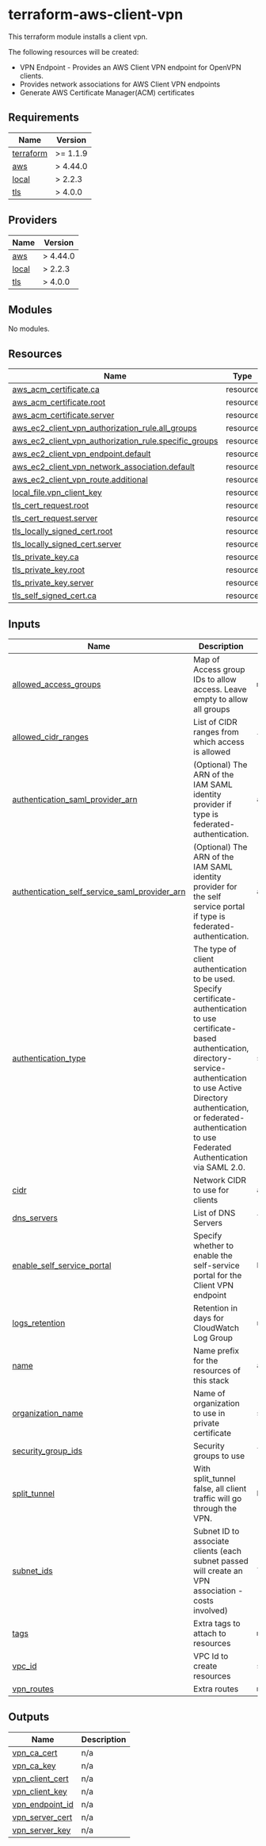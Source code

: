 # terraform-aws-client-vpn

This terraform module installs a client vpn.

The following resources will be created:
 - VPN Endpoint - Provides an AWS Client VPN endpoint for OpenVPN clients.
 - Provides network associations for AWS Client VPN endpoints
 - Generate AWS Certificate Manager(ACM) certificates

<!--- BEGIN_TF_DOCS --->

## Requirements

| Name | Version |
|------|---------|
| <a name="requirement_terraform"></a> [terraform](#requirement\_terraform) | >= 1.1.9 |
| <a name="requirement_aws"></a> [aws](#requirement\_aws) | > 4.44.0 |
| <a name="requirement_local"></a> [local](#requirement\_local) | > 2.2.3 |
| <a name="requirement_tls"></a> [tls](#requirement\_tls) | > 4.0.0 |

## Providers

| Name | Version |
|------|---------|
| <a name="provider_aws"></a> [aws](#provider\_aws) | > 4.44.0 |
| <a name="provider_local"></a> [local](#provider\_local) | > 2.2.3 |
| <a name="provider_tls"></a> [tls](#provider\_tls) | > 4.0.0 |

## Modules

No modules.

## Resources

| Name | Type |
|------|------|
| [aws_acm_certificate.ca](https://registry.terraform.io/providers/hashicorp/aws/latest/docs/resources/acm_certificate) | resource |
| [aws_acm_certificate.root](https://registry.terraform.io/providers/hashicorp/aws/latest/docs/resources/acm_certificate) | resource |
| [aws_acm_certificate.server](https://registry.terraform.io/providers/hashicorp/aws/latest/docs/resources/acm_certificate) | resource |
| [aws_ec2_client_vpn_authorization_rule.all_groups](https://registry.terraform.io/providers/hashicorp/aws/latest/docs/resources/ec2_client_vpn_authorization_rule) | resource |
| [aws_ec2_client_vpn_authorization_rule.specific_groups](https://registry.terraform.io/providers/hashicorp/aws/latest/docs/resources/ec2_client_vpn_authorization_rule) | resource |
| [aws_ec2_client_vpn_endpoint.default](https://registry.terraform.io/providers/hashicorp/aws/latest/docs/resources/ec2_client_vpn_endpoint) | resource |
| [aws_ec2_client_vpn_network_association.default](https://registry.terraform.io/providers/hashicorp/aws/latest/docs/resources/ec2_client_vpn_network_association) | resource |
| [aws_ec2_client_vpn_route.additional](https://registry.terraform.io/providers/hashicorp/aws/latest/docs/resources/ec2_client_vpn_route) | resource |
| [local_file.vpn_client_key](https://registry.terraform.io/providers/hashicorp/local/latest/docs/resources/file) | resource |
| [tls_cert_request.root](https://registry.terraform.io/providers/hashicorp/tls/latest/docs/resources/cert_request) | resource |
| [tls_cert_request.server](https://registry.terraform.io/providers/hashicorp/tls/latest/docs/resources/cert_request) | resource |
| [tls_locally_signed_cert.root](https://registry.terraform.io/providers/hashicorp/tls/latest/docs/resources/locally_signed_cert) | resource |
| [tls_locally_signed_cert.server](https://registry.terraform.io/providers/hashicorp/tls/latest/docs/resources/locally_signed_cert) | resource |
| [tls_private_key.ca](https://registry.terraform.io/providers/hashicorp/tls/latest/docs/resources/private_key) | resource |
| [tls_private_key.root](https://registry.terraform.io/providers/hashicorp/tls/latest/docs/resources/private_key) | resource |
| [tls_private_key.server](https://registry.terraform.io/providers/hashicorp/tls/latest/docs/resources/private_key) | resource |
| [tls_self_signed_cert.ca](https://registry.terraform.io/providers/hashicorp/tls/latest/docs/resources/self_signed_cert) | resource |

## Inputs

| Name | Description | Type | Default | Required |
|------|-------------|------|---------|:--------:|
| <a name="input_allowed_access_groups"></a> [allowed\_access\_groups](#input\_allowed\_access\_groups) | Map of Access group IDs to allow access. Leave empty to allow all groups | `map(map(string))` | `{}` | no |
| <a name="input_allowed_cidr_ranges"></a> [allowed\_cidr\_ranges](#input\_allowed\_cidr\_ranges) | List of CIDR ranges from which access is allowed | `list(string)` | `[]` | no |
| <a name="input_authentication_saml_provider_arn"></a> [authentication\_saml\_provider\_arn](#input\_authentication\_saml\_provider\_arn) | (Optional) The ARN of the IAM SAML identity provider if type is federated-authentication. | `any` | `null` | no |
| <a name="input_authentication_self_service_saml_provider_arn"></a> [authentication\_self\_service\_saml\_provider\_arn](#input\_authentication\_self\_service\_saml\_provider\_arn) | (Optional) The ARN of the IAM SAML identity provider for the self service portal if type is federated-authentication. | `any` | `null` | no |
| <a name="input_authentication_type"></a> [authentication\_type](#input\_authentication\_type) | The type of client authentication to be used. Specify certificate-authentication to use certificate-based authentication, directory-service-authentication to use Active Directory authentication, or federated-authentication to use Federated Authentication via SAML 2.0. | `string` | `"certificate-authentication"` | no |
| <a name="input_cidr"></a> [cidr](#input\_cidr) | Network CIDR to use for clients | `any` | n/a | yes |
| <a name="input_dns_servers"></a> [dns\_servers](#input\_dns\_servers) | List of DNS Servers | `list(string)` | `[]` | no |
| <a name="input_enable_self_service_portal"></a> [enable\_self\_service\_portal](#input\_enable\_self\_service\_portal) | Specify whether to enable the self-service portal for the Client VPN endpoint | `bool` | `false` | no |
| <a name="input_logs_retention"></a> [logs\_retention](#input\_logs\_retention) | Retention in days for CloudWatch Log Group | `number` | `365` | no |
| <a name="input_name"></a> [name](#input\_name) | Name prefix for the resources of this stack | `any` | n/a | yes |
| <a name="input_organization_name"></a> [organization\_name](#input\_organization\_name) | Name of organization to use in private certificate | `string` | `"ACME, Inc"` | no |
| <a name="input_security_group_ids"></a> [security\_group\_ids](#input\_security\_group\_ids) | Security groups to use | `list(string)` | `[]` | no |
| <a name="input_split_tunnel"></a> [split\_tunnel](#input\_split\_tunnel) | With split\_tunnel false, all client traffic will go through the VPN. | `bool` | `true` | no |
| <a name="input_subnet_ids"></a> [subnet\_ids](#input\_subnet\_ids) | Subnet ID to associate clients (each subnet passed will create an VPN association - costs involved) | `list(string)` | n/a | yes |
| <a name="input_tags"></a> [tags](#input\_tags) | Extra tags to attach to resources | `map(string)` | `{}` | no |
| <a name="input_vpc_id"></a> [vpc\_id](#input\_vpc\_id) | VPC Id to create resources | `string` | n/a | yes |
| <a name="input_vpn_routes"></a> [vpn\_routes](#input\_vpn\_routes) | Extra routes | `map(string)` | `{}` | no |

## Outputs

| Name | Description |
|------|-------------|
| <a name="output_vpn_ca_cert"></a> [vpn\_ca\_cert](#output\_vpn\_ca\_cert) | n/a |
| <a name="output_vpn_ca_key"></a> [vpn\_ca\_key](#output\_vpn\_ca\_key) | n/a |
| <a name="output_vpn_client_cert"></a> [vpn\_client\_cert](#output\_vpn\_client\_cert) | n/a |
| <a name="output_vpn_client_key"></a> [vpn\_client\_key](#output\_vpn\_client\_key) | n/a |
| <a name="output_vpn_endpoint_id"></a> [vpn\_endpoint\_id](#output\_vpn\_endpoint\_id) | n/a |
| <a name="output_vpn_server_cert"></a> [vpn\_server\_cert](#output\_vpn\_server\_cert) | n/a |
| <a name="output_vpn_server_key"></a> [vpn\_server\_key](#output\_vpn\_server\_key) | n/a |

<!--- END_TF_DOCS --->
